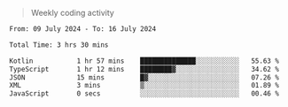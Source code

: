> Weekly coding activity
<!--START_SECTION:waka-->

```txt
From: 09 July 2024 - To: 16 July 2024

Total Time: 3 hrs 30 mins

Kotlin           1 hr 57 mins    ██████████████░░░░░░░░░░░   55.63 %
TypeScript       1 hr 12 mins    ████████▓░░░░░░░░░░░░░░░░   34.62 %
JSON             15 mins         █▓░░░░░░░░░░░░░░░░░░░░░░░   07.26 %
XML              3 mins          ▒░░░░░░░░░░░░░░░░░░░░░░░░   01.89 %
JavaScript       0 secs          ░░░░░░░░░░░░░░░░░░░░░░░░░   00.46 %
```

<!--END_SECTION:waka-->
